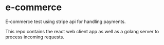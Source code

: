 # e-commerce

E-commerce test using stripe api for handling payments.

This repo contains the react web client app as well as a golang server to process incoming requests.

